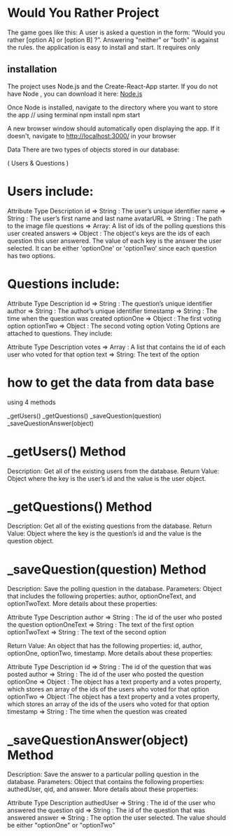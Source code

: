 # Would You Rather Project

The game goes like this: A user is asked a question in the form: “Would you rather [option A] or [option B] ?”. Answering "neither" or "both" is against the rules. the application is easy to install and start. It requires only
## installation 

  The project uses Node.js and the Create-React-App starter. If you do not have Node , you can download it here: [Node.js](https://nodejs.org/en/)

  Once Node is installed, navigate to the directory where you want to store the app
    // using terminal
        npm install
        npm start

A new browser window should automatically open displaying the app. If it doesn't, navigate to [http://localhost:3000/](http://localhost:3000/) in your browser

Data
There are two types of objects stored in our database:

( Users & Questions )
 
# Users include:

Attribute	Type	Description
id =>	String :	The user’s unique identifier
name =>	String :	The user’s first name and last name
avatarURL =>	String	: The path to the image file
questions  =>	Array: A list of ids of the polling questions this user created
answers	=> Object :	The object's keys are the ids of each question this user answered. The value of each key is the answer the user selected. It can be either 'optionOne' or 'optionTwo' since each question has two options.
 # Questions include:

Attribute	Type	Description
id =>	String :	The question’s unique identifier
author => String :	The author’s unique identifier
timestamp => String :	The time when the question was created
optionOne =>	Object :	The first voting option
optionTwo =>	Object :	The second voting option
Voting Options are attached to questions. They include:

Attribute	Type	Description
votes =>	Array :	A list that contains the id of each user who voted for that option
text =>	String:	The text of the option

# how to get the data from data base 
using 4 methods 

_getUsers()
_getQuestions()
_saveQuestion(question)
_saveQuestionAnswer(object)

 # _getUsers() Method
Description: Get all of the existing users from the database.
Return Value: Object where the key is the user’s id and the value is the user object.

#  _getQuestions() Method
Description: Get all of the existing questions from the database.
Return Value: Object where the key is the question’s id and the value is the question object.

#  _saveQuestion(question) Method
Description: Save the polling question in the database.
Parameters: Object that includes the following properties: author, optionOneText, and optionTwoText. More details about these properties:

Attribute	Type	Description
author =>	String :	The id of the user who posted the question
optionOneText =>	String	: The text of the first option
optionTwoText =>	String : The text of the second option

Return Value: An object that has the following properties: id, author, optionOne, optionTwo, timestamp. More details about these properties:

Attribute	Type	Description
id =>	String :	The id of the question that was posted
author =>	String :	The id of the user who posted the question
optionOne =>	Object :	The object has a text property and a votes property, which stores an array of the ids of the users who voted for that option
optionTwo =>	Object :The object has a text property and a votes property, which stores an array of the ids of the users who voted for that option
timestamp =>	String :	The time when the question was created


 #  _saveQuestionAnswer(object) Method
Description: Save the answer to a particular polling question in the database. Parameters: Object that contains the following properties: authedUser, qid, and answer. More details about these properties:

Attribute	Type	Description
authedUser =>	String : The id of the user who answered the question
qid	=> String : 	The id of the question that was answered
answer => 	String : The option the user selected. The value should be either "optionOne" or "optionTwo"
